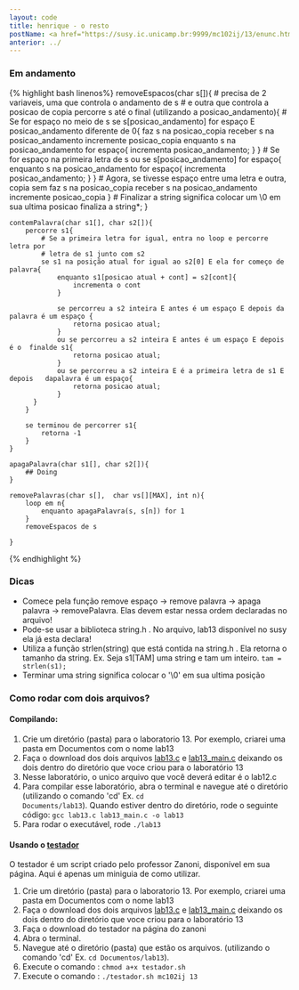 ```yaml
---
layout: code
title: henrique - o resto
postName: <a href="https://susy.ic.unicamp.br:9999/mc102ij/13/enunc.html">Laboratório 13 - Conjuntos</a>
anterior: ../
---
```


### Em andamento

{% highlight bash linenos%}
    removeEspacos(char s[]){
        # precisa de 2 variaveis, uma que controla o andamento de s
        # e outra que controla a posicao de copia
        percorre s até o final (utilizando a posicao_andamento){
            # Se for espaço no meio de s
            se s[posicao_andamento] for espaço E posicao_andamento diferente de 0{
                faz s na posicao_copia receber s na posicao_andamento
                incremente posicao_copia
                enquanto s na posicao_andamento for espaço{
                    incrementa posicao_andamento;
                }
            }
            # Se for espaço na primeira letra de s
            ou se s[posicao_andamento] for espaço{
                enquanto s na posicao_andamento for espaço{
                    incrementa posicao_andamento;
                }
            }
            # Agora, se tivesse espaço entre uma letra e outra, copia sem
            faz s na posicao_copia receber s na posicao_andamento
            incremente posicao_copia
        }
        # Finalizar a string significa colocar um \0 em sua ultima posicao
        finaliza a string*;
    }

    contemPalavra(char s1[], char s2[]){
        percorre s1{
            # Se a primeira letra for igual, entra no loop e percorre letra por
            # letra de s1 junto com s2
            se s1 na posição atual for igual ao s2[0] E ela for começo de palavra{
                enquanto s1[posicao atual + cont] = s2[cont]{
                    incrementa o cont
                }

                se percorreu a s2 inteira E antes é um espaço E depois da palavra é um espaço {
                    retorna posicao atual;
                }
                ou se percorreu a s2 inteira E antes é um espaço E depois é o  finalde s1{
                    retorna posicao atual;
                }
                ou se percorreu a s2 inteira E é a primeira letra de s1 E depois   dapalavra é um espaço{
                    retorna posicao atual;
                }
          }
        }

        se terminou de percorrer s1{
            retorna -1
        }
    }

    apagaPalavra(char s1[], char s2[]){
        ## Doing
    }

    removePalavras(char s[],  char vs[][MAX], int n){
        loop em n{
            enquanto apagaPalavra(s, s[n]) for 1
        }
        removeEspacos de s

    }

{% endhighlight %}

### Dicas
  - Comece pela função remove espaço -> remove palavra ->  apaga palavra -> removePalavra. Elas devem estar nessa ordem declaradas no arquivo!
  - Pode-se usar a biblioteca string.h . No arquivo, lab13 disponível no susy ela já esta declara!
  - Utiliza a função strlen(string) que está contida na string.h . Ela retorna o tamanho da string. Ex. Seja s1[TAM] uma string e tam um inteiro. `tam = strlen(s1);`
  - Terminar uma string significa colocar o '\0' em sua ultima posição

### Como rodar com dois arquivos?

#### Compilando:
1. Crie um diretório (pasta) para o laboratorio 13. Por exemplo, criarei uma pasta em Documentos com o nome lab13
2. Faça o download dos dois arquivos [lab13.c](https://susy.ic.unicamp.br:9999/mc102ij/13/aux/lab13.c) e [lab13_main.c](https://susy.ic.unicamp.br:9999/mc102ij/13/aux/lab13_main.c) deixando os dois dentro do diretório que voce criou para o laboratório 13
3. Nesse laboratório, o unico arquivo que você deverá editar é o lab12.c
4. Para compilar esse laboratório, abra o terminal e navegue até o diretório (utilizando o comando 'cd' Ex. <code>cd Documents/lab13</code>). Quando estiver dentro do diretório, rode o seguinte código:
<code>gcc lab13.c lab13_main.c -o lab13</code>
5. Para rodar o executável, rode <code>./lab13</code>

#### Usando o [testador](http://www.ic.unicamp.br/~zanoni/mc102/2016-1s/testador/)
O testador é um script criado pelo professor Zanoni, disponível em sua página. Aqui é apenas um miniguia de como utilizar.

 1. Crie um diretório (pasta) para o laboratorio 13. Por exemplo, criarei uma pasta em Documentos com o nome lab13
 2. Faça o download dos dois arquivos [lab13.c](https://susy.ic.unicamp.br:9999/mc102ij/13/aux/lab13.c) e [lab13_main.c](https://susy.ic.unicamp.br:9999/mc102ij/13/aux/lab13_main.c) deixando os dois dentro do diretório que voce criou para o laboratório 13
 3. Faça o download do testador na página do zanoni
 4. Abra o terminal.
 5. Navegue até o diretório (pasta) que estão os arquivos. (utilizando o comando 'cd' Ex. `cd Documentos/lab13`).
 6. Execute o comando : `chmod a+x testador.sh`
 7. Execute o comando : `./testador.sh mc102ij 13`
